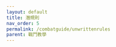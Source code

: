 ```yaml
---
layout: default
title: 潛規則
nav_order: 5
permalink: /combatguide/unwrittenrules
parent: 戰鬥教學
---
```

